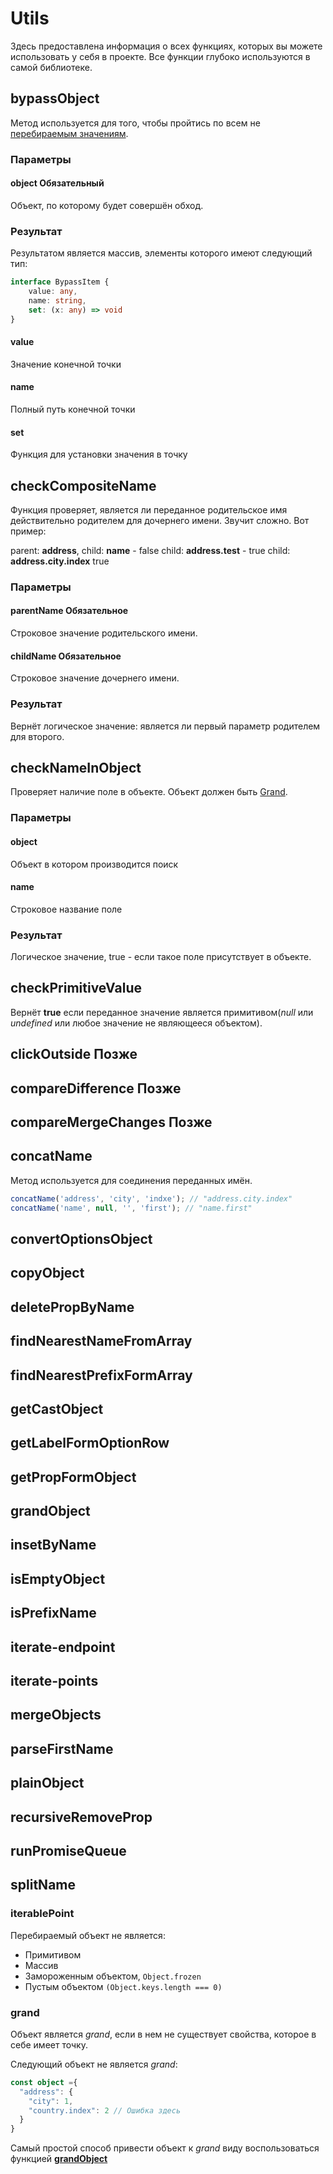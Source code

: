# Utils
Здесь предоставлена информация о всех функциях, которых вы можете использовать у себя в проекте. Все функции
глубоко используются в самой библиотеке.

## bypassObject
Метод используется для того, чтобы пройтись по всем не [перебираемым значениям](#iterablePoint).

### Параметры

#### object <Badge type = "tip">Обязательный</Badge>
Объект, по которому будет совершён обход.

### Результат
Результатом является массив, элементы которого имеют следующий тип:
```ts
interface BypassItem {
	value: any,
	name: string,
	set: (x: any) => void
}
```

#### value
Значение конечной точки

#### name
Полный путь конечной точки

#### set
Функция для установки значения в точку

## checkCompositeName
Функция проверяет, является ли переданное родительское имя действительно родителем для дочернего имени.
Звучит сложно. Вот пример:

parent: **address**,
child: **name** - false
child: **address.test** - true
child: **address.city.index** true

### Параметры

#### parentName <Badge tip = "tip">Обязательное</Badge>
Строковое значение родительского имени.
#### childName <Badge tip = "tip">Обязательное</Badge>
Строковое значение дочернего имени.

### Результат
Вернёт логическое значение: является ли первый параметр родителем для второго.

## checkNameInObject
Проверяет наличие поле в объекте. Объект должен быть [Grand](#grand).

### Параметры

#### object
Объект в котором производится поиск
#### name
Строковое название поле

### Результат

Логическое значение, true - если такое поле присутствует в объекте.

## checkPrimitiveValue

Вернёт **true** если переданное значение является примитивом(*null* или *undefined* или любое значение не являющееся объектом).

## clickOutside <Badge type = "warning">Позже</Badge>

## compareDifference <Badge type = "warning">Позже</Badge>

## compareMergeChanges <Badge type = "warning">Позже</Badge>

## concatName

Метод используется для соединения переданных имён.

```ts
concatName('address', 'city', 'indxe'); // "address.city.index"
concatName('name', null, '', 'first'); // "name.first"
```

## convertOptionsObject

## copyObject

## deletePropByName

## findNearestNameFromArray

## findNearestPrefixFormArray

## getCastObject

## getLabelFormOptionRow

## getPropFormObject

## grandObject

## insetByName

## isEmptyObject

## isPrefixName

## iterate-endpoint

## iterate-points

## mergeObjects

## parseFirstName

## plainObject

## recursiveRemoveProp

## runPromiseQueue

## splitName


### iterablePoint
Перебираемый объект не является:
- Примитивом
- Массив
- Замороженным объектом, `Object.frozen`
- Пустым объектом `(Object.keys.length === 0)`

### grand
Объект является *grand*, если в нем не существует свойства, которое в себе имеет точку.

Следующий объект не является *grand*:
```ts
const object ={
  "address": {
    "city": 1,
    "country.index": 2 // Ошибка здесь
  }
}
```

Самый простой способ привести объект к *grand* виду воспользоваться функцией [**grandObject**](#grandobject)

